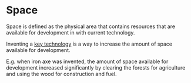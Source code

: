 # Space

Space is defined as the physical area that contains resources that are available for development in with current technology.

Inventing a [key technology](key-tech.md) is a way to increase the amount of space available for development.

E.g. when iron axe was invented, the amount of space available for development increased significantly by clearing the forests for agriculture and using the wood for construction and fuel.
